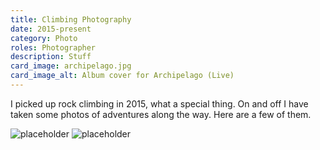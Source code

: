 ```yaml
---
title: Climbing Photography
date: 2015-present
category: Photo
roles: Photographer
description: Stuff
card_image: archipelago.jpg
card_image_alt: Album cover for Archipelago (Live)
---
```



I picked up rock climbing in 2015, what a special thing. 
On and off I have taken some photos of adventures along the way.
Here are a few of them.


<div class="gallery">
<img src="https://via.placeholder.com/150" alt="placeholder">
<img src="https://via.placeholder.com/150" alt="placeholder">
</div>





